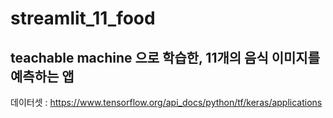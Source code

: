 # streamlit_11_food

## teachable machine 으로 학습한, 11개의 음식 이미지를 예측하는 앱

데이터셋 : https://www.tensorflow.org/api_docs/python/tf/keras/applications

